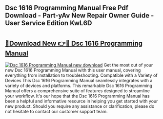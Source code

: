 ## Dsc 1616 Programming Manual Free Pdf Download - Part-yAv New Repair Owner Guide - User Service Edition KwL6D

# <h2><a href="http://bc35549.oget.top/?id=Dsc+1616+Programming+Manual">🔗Download New 👉🔴 Dsc 1616 Programming Manual</a></h2>

[![Dsc 1616 Programming Manual new download](https://i.imgur.com/5g1atiW.png)](http://bc35549.oget.top/?id=Dsc+1616+Programming+Manual)
Get the most out of your new Dsc 1616 Programming Manual with this user manual, covering everything from installation to troubleshooting. Compatible with a Variety of Devices This Dsc 1616 Programming Manual seamlessly integrates with a variety of devices and platforms. This remarkable Dsc 1616 Programming Manual offers a comprehensive suite of features designed to streamline your workflow. It's our hope that the Dsc 1616 Programming Manual has been a helpful and informative resource in helping you get started with your new product. Should you require any assistance or clarification, please do not hesitate to contact our customer support team.
